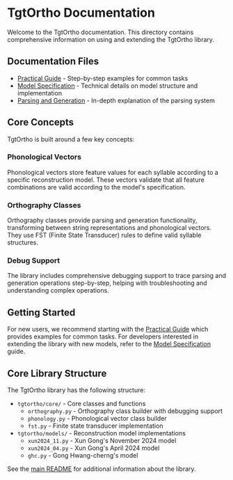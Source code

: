 # TgtOrtho Documentation

Welcome to the TgtOrtho documentation. This directory contains comprehensive information on using and extending the TgtOrtho library.

## Documentation Files

- [Practical Guide](PRACTICAL_GUIDE.md) - Step-by-step examples for common tasks
- [Model Specification](MODEL_SPECIFICATION.md) - Technical details on model structure and implementation
- [Parsing and Generation](PARSING_AND_GENERATION.md) - In-depth explanation of the parsing system

## Core Concepts

TgtOrtho is built around a few key concepts:

### Phonological Vectors

Phonological vectors store feature values for each syllable according to a specific reconstruction model. These vectors validate that all feature combinations are valid according to the model's specification.

### Orthography Classes

Orthography classes provide parsing and generation functionality, transforming between string representations and phonological vectors. They use FST (Finite State Transducer) rules to define valid syllable structures.

### Debug Support

The library includes comprehensive debugging support to trace parsing and generation operations step-by-step, helping with troubleshooting and understanding complex operations.

## Getting Started

For new users, we recommend starting with the [Practical Guide](PRACTICAL_GUIDE.md) which provides examples for common tasks. For developers interested in extending the library with new models, refer to the [Model Specification](MODEL_SPECIFICATION.md) guide.

## Core Library Structure

The TgtOrtho library has the following structure:

- `tgtortho/core/` - Core classes and functions
  - `orthography.py` - Orthography class builder with debugging support
  - `phonology.py` - Phonological vector class builder
  - `fst.py` - Finite state transducer implementation
- `tgtortho/models/` - Reconstruction model implementations
  - `xun2024_11.py` - Xun Gong's November 2024 model
  - `xun2024_04.py` - Xun Gong's April 2024 model
  - `ghc.py` - Gong Hwang-cherng's model

See the [main README](../README.md) for additional information about the library. 